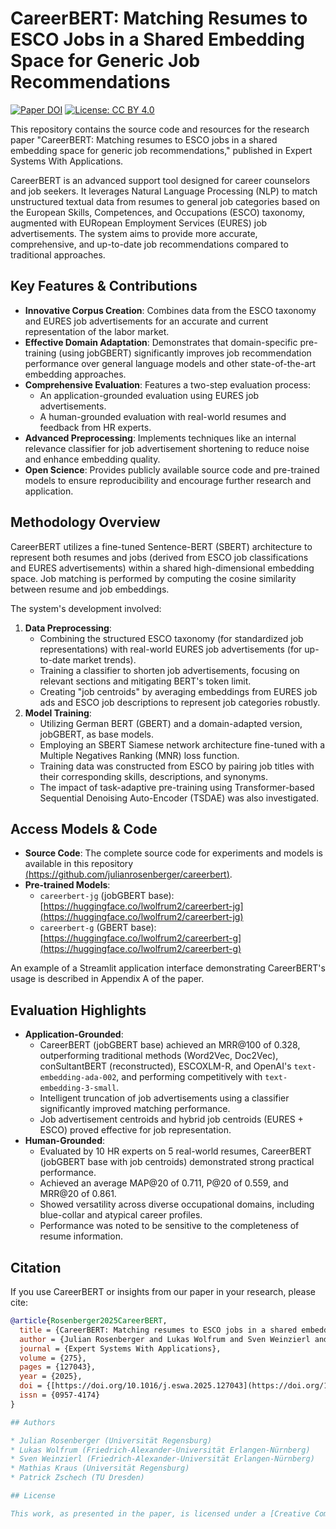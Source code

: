 # CareerBERT: Matching Resumes to ESCO Jobs in a Shared Embedding Space for Generic Job Recommendations

[![Paper DOI](https://img.shields.io/badge/DOI-10.1016/j.eswa.2025.127043-blue)](https://doi.org/10.1016/j.eswa.2025.127043)
[![License: CC BY 4.0](https://img.shields.io/badge/License-CC%20BY%204.0-lightgrey.svg)](http://creativecommons.org/licenses/by/4.0/)

This repository contains the source code and resources for the research paper "CareerBERT: Matching resumes to ESCO jobs in a shared embedding space for generic job recommendations," published in Expert Systems With Applications.

CareerBERT is an advanced support tool designed for career counselors and job seekers. It leverages Natural Language Processing (NLP) to match unstructured textual data from resumes to general job categories based on the European Skills, Competences, and Occupations (ESCO) taxonomy, augmented with EURopean Employment Services (EURES) job advertisements. The system aims to provide more accurate, comprehensive, and up-to-date job recommendations compared to traditional approaches.

## Key Features & Contributions

* **Innovative Corpus Creation**: Combines data from the ESCO taxonomy and EURES job advertisements for an accurate and current representation of the labor market.
* **Effective Domain Adaptation**: Demonstrates that domain-specific pre-training (using jobGBERT) significantly improves job recommendation performance over general language models and other state-of-the-art embedding approaches.
* **Comprehensive Evaluation**: Features a two-step evaluation process:
    * An application-grounded evaluation using EURES job advertisements.
    * A human-grounded evaluation with real-world resumes and feedback from HR experts.
* **Advanced Preprocessing**: Implements techniques like an internal relevance classifier for job advertisement shortening to reduce noise and enhance embedding quality.
* **Open Science**: Provides publicly available source code and pre-trained models to ensure reproducibility and encourage further research and application.

## Methodology Overview

CareerBERT utilizes a fine-tuned Sentence-BERT (SBERT) architecture to represent both resumes and jobs (derived from ESCO job classifications and EURES advertisements) within a shared high-dimensional embedding space. Job matching is performed by computing the cosine similarity between resume and job embeddings.

The system's development involved:
1.  **Data Preprocessing**:
    * Combining the structured ESCO taxonomy (for standardized job representations) with real-world EURES job advertisements (for up-to-date market trends).
    * Training a classifier to shorten job advertisements, focusing on relevant sections and mitigating BERT's token limit.
    * Creating "job centroids" by averaging embeddings from EURES job ads and ESCO job descriptions to represent job categories robustly.
2.  **Model Training**:
    * Utilizing German BERT (GBERT) and a domain-adapted version, jobGBERT, as base models.
    * Employing an SBERT Siamese network architecture fine-tuned with a Multiple Negatives Ranking (MNR) loss function.
    * Training data was constructed from ESCO by pairing job titles with their corresponding skills, descriptions, and synonyms.
    * The impact of task-adaptive pre-training using Transformer-based Sequential Denoising Auto-Encoder (TSDAE) was also investigated.

## Access Models & Code

* **Source Code**: The complete source code for experiments and models is available in this repository [(https://github.com/julianrosenberger/careerbert)](https://github.com/julianrosenberger/careerbert).
* **Pre-trained Models**:
    * `careerbert-jg` (jobGBERT base): [https://huggingface.co/lwolfrum2/careerbert-jg](https://huggingface.co/lwolfrum2/careerbert-jg)
    * `careerbert-g` (GBERT base): [https://huggingface.co/lwolfrum2/careerbert-g](https://huggingface.co/lwolfrum2/careerbert-g)

An example of a Streamlit application interface demonstrating CareerBERT's usage is described in Appendix A of the paper.

## Evaluation Highlights

* **Application-Grounded**:
    * CareerBERT (jobGBERT base) achieved an MRR@100 of 0.328, outperforming traditional methods (Word2Vec, Doc2Vec), conSultantBERT (reconstructed), ESCOXLM-R, and OpenAI's `text-embedding-ada-002`, and performing competitively with `text-embedding-3-small`.
    * Intelligent truncation of job advertisements using a classifier significantly improved matching performance.
    * Job advertisement centroids and hybrid job centroids (EURES + ESCO) proved effective for job representation.
* **Human-Grounded**:
    * Evaluated by 10 HR experts on 5 real-world resumes, CareerBERT (jobGBERT base with job centroids) demonstrated strong practical performance.
    * Achieved an average MAP@20 of 0.711, P@20 of 0.559, and MRR@20 of 0.861.
    * Showed versatility across diverse occupational domains, including blue-collar and atypical career profiles.
    * Performance was noted to be sensitive to the completeness of resume information.

## Citation

If you use CareerBERT or insights from our paper in your research, please cite:

```bibtex
@article{Rosenberger2025CareerBERT,
  title = {CareerBERT: Matching resumes to ESCO jobs in a shared embedding space for generic job recommendations},
  author = {Julian Rosenberger and Lukas Wolfrum and Sven Weinzierl and Mathias Kraus and Patrick Zschech},
  journal = {Expert Systems With Applications},
  volume = {275},
  pages = {127043},
  year = {2025},
  doi = {[https://doi.org/10.1016/j.eswa.2025.127043](https://doi.org/10.1016/j.eswa.2025.127043)},
  issn = {0957-4174}
}

## Authors

* Julian Rosenberger (Universität Regensburg)
* Lukas Wolfrum (Friedrich-Alexander-Universität Erlangen-Nürnberg)
* Sven Weinzierl (Friedrich-Alexander-Universität Erlangen-Nürnberg)
* Mathias Kraus (Universität Regensburg)
* Patrick Zschech (TU Dresden)

## License

This work, as presented in the paper, is licensed under a [Creative Commons Attribution 4.0 International License (CC BY 4.0)](http://creativecommons.org/licenses/by/4.0/).
